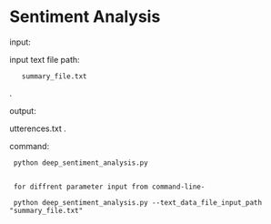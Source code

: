 # Sentiment Analysis

input: 

   input text file path: 

       summary_file.txt 
.

output: 

   utterences.txt 
.



command: 

     python deep_sentiment_analysis.py 


     for diffrent parameter input from command-line- 

     python deep_sentiment_analysis.py --text_data_file_input_path "summary_file.txt" 
